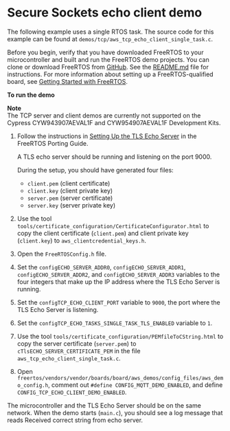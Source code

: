 # Secure Sockets echo client demo<a name="secure-sockets-demo"></a>

The following example uses a single RTOS task\. The source code for this example can be found at `demos/tcp/aws_tcp_echo_client_single_task.c`\.

Before you begin, verify that you have downloaded FreeRTOS to your microcontroller and built and run the FreeRTOS demo projects\. You can clone or download FreeRTOS from [GitHub](https://github.com/aws/amazon-freertos)\. See the [README\.md](https://github.com/aws/amazon-freertos/blob/master/README.md) file for instructions\. For more information about setting up a FreeRTOS\-qualified board, see [Getting Started with FreeRTOS](https://docs.aws.amazon.com/freertos/latest/userguide/freertos-getting-started.html)\.

**To run the demo**

**Note**  
The TCP server and client demos are currently not supported on the Cypress CYW943907AEVAL1F and CYW954907AEVAL1F Development Kits\.

1. Follow the instructions in [Setting Up the TLS Echo Server](https://docs.aws.amazon.com/freertos/latest/portingguide/tls-echo-server.html) in the FreeRTOS Porting Guide\.

   A TLS echo server should be running and listening on the port 9000\.

   During the setup, you should have generated four files:
   + `client.pem` \(client certificate\)
   + `client.key` \(client private key\)
   + `server.pem` \(server certificate\)
   + `server.key` \(server private key\)

1. Use the tool `tools/certificate_configuration/CertificateConfigurator.html` to copy the client certificate \(`client.pem`\) and client private key \(`client.key`\) to `aws_clientcredential_keys.h`\.

1. Open the `FreeRTOSConfig.h` file\.

1. Set the `configECHO_SERVER_ADDR0`, `configECHO_SERVER_ADDR1`, `configECHO_SERVER_ADDR2`, and `configECHO_SERVER_ADDR3` variables to the four integers that make up the IP address where the TLS Echo Server is running\.

1. Set the `configTCP_ECHO_CLIENT_PORT` variable to `9000`, the port where the TLS Echo Server is listening\.

1. Set the `configTCP_ECHO_TASKS_SINGLE_TASK_TLS_ENABLED` variable to `1`\.

1. Use the tool `tools/certificate_configuration/PEMfileToCString.html` to copy the server certificate \(`server.pem`\) to `cTlsECHO_SERVER_CERTIFICATE_PEM` in the file `aws_tcp_echo_client_single_task.c`\.

1.  Open `freertos/vendors/vendor/boards/board/aws_demos/config_files/aws_demo_config.h`, comment out `#define CONFIG_MQTT_DEMO_ENABLED`, and define `CONFIG_TCP_ECHO_CLIENT_DEMO_ENABLED`\.

The microcontroller and the TLS Echo Server should be on the same network\. When the demo starts \(`main.c`\), you should see a log message that reads Received correct string from echo server\.